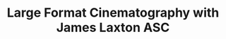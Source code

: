 ---
layout: course
title: Large Format Cinematography with James Laxton ASC
educator: ARRI Academy
image: /assets/images/courses/large-format-cinematography-with-james-laxton-asc.jpg
course_url: https://www.mzed.com/courses/large-format-cinematography-with-james-laxton-asc
description: Explore large-format cinematography with James Laxton ASC as he shares his experience with ARRI ALEXA 65 and Signature Prime lenses.
lessons: 5
runtime: 2h 21m
position: 39
topics: cinematography, filmmaking
show_stats: true
show_pricing: true
--- 